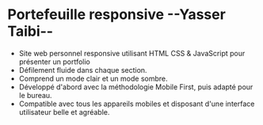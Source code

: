 # Portefeuille responsive --Yasser Taibi--

- Site web personnel responsive utilisant HTML CSS & JavaScript pour présenter un portfolio
- Défilement fluide dans chaque section.
- Comprend un mode clair et un mode sombre.
- Développé d'abord avec la méthodologie Mobile First, puis adapté pour le bureau.
- Compatible avec tous les appareils mobiles et disposant d'une interface utilisateur belle et agréable.



